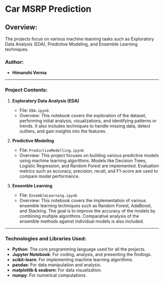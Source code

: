# Car MSRP Prediction

## Overview:
The projects focus on various machine learning tasks such as Exploratory Data Analysis (EDA), Predictive Modeling, and Ensemble Learning techniques.

### Author:
- **Himanshi Verma**
---

### Project Contents:

1. **Exploratory Data Analysis (EDA)**
   - File: `EDA.ipynb`
   - Overview: This notebook covers the exploration of the dataset, performing initial analysis, visualizations, and identifying patterns or trends. It also includes techniques to handle missing data, detect outliers, and gain insights into the features.
   
2. **Predictive Modeling**
   - File: `PredictiveModelling.ipynb`
   - Overview: This project focuses on building various predictive models using machine learning algorithms. Models like Decision Trees, Logistic Regression, and Random Forest are implemented. Evaluation metrics such as accuracy, precision, recall, and F1-score are used to compare model performance.

3. **Ensemble Learning**
   - File: `EnsembleLearning.ipynb`
   - Overview: This notebook covers the implementation of various ensemble learning techniques such as Random Forest, AdaBoost, and Stacking. The goal is to improve the accuracy of the models by combining multiple algorithms. Comparative analysis of the ensemble methods against individual models is also included.

---

### Technologies and Libraries Used:
- **Python**: The core programming language used for all the projects.
- **Jupyter Notebook**: For coding, analysis, and presenting the findings.
- **scikit-learn**: For implementing machine learning algorithms.
- **pandas**: For data manipulation and analysis.
- **matplotlib & seaborn**: For data visualization.
- **numpy**: For numerical computations.

